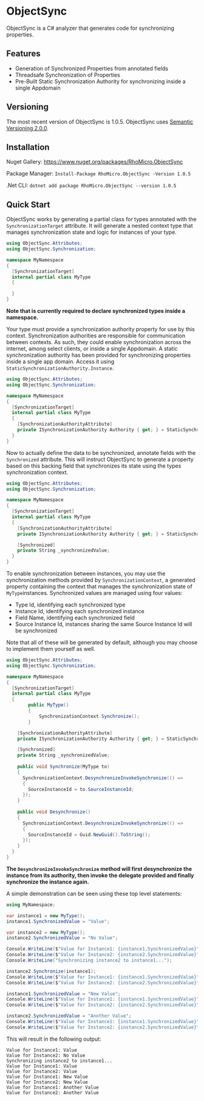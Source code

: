 # ObjectSync #

ObjectSync is a C# analyzer that generates code for synchronizing properties.

## Features ##

* Generation of Synchronized Properties from annotated fields
* Threadsafe Synchronization of Properties
* Pre-Built Static Synchronization Authority for synchronizing inside a single Appdomain

## Versioning ##

The most recent version of ObjectSync is 1.0.5.
ObjectSync uses [Semantic Versioning 2.0.0](https://semver.org/).
## Installation ##

Nuget Gallery: https://www.nuget.org/packages/RhoMicro.ObjectSync

Package Manager: `Install-Package RhoMicro.ObjectSync -Version 1.0.5`

.Net CLI: `dotnet add package RhoMicro.ObjectSync --version 1.0.5`
## Quick Start ##

ObjectSync works by generating a partial class for types annotated with the `SynchronizationTarget` attribute. It will generate a nested context type that manages synchronization state and logic for instances of your type. 

```cs
using ObjectSync.Attributes;
using ObjectSync.Synchronization;

namespace MyNamespace
{
  [SynchronizationTarget]
  internal partial class MyType
  {

  }
}
```
**Note that is currently required to declare synchronized types inside a namespace.**

Your type must provide a synchronization authority property for use by this context. Synchronization authorities are responsible for communication between contexts. As such, they could enable synchronization across the internet, among select clients, or inside a single Appdomain. A static synchronization authority has been provided for synchronizing properties inside a single app domain. Access it using `StaticSynchronizationAuthority.Instance`. 

```cs
using ObjectSync.Attributes;
using ObjectSync.Synchronization;

namespace MyNamespace
{
  [SynchronizationTarget]
  internal partial class MyType
  {
    [SynchronizationAuthorityAttribute]
    private ISynchronizationAuthority Authority { get; } = StaticSynchronizationAuthority.Instance;
  }
}
```

Now to actually define the data to be synchronized, annotate fields with the `Synchronized` attribute. This will instruct ObjectSync to generate a property based on this backing field that synchronizes its state using the types synchronization context.

```cs
using ObjectSync.Attributes;
using ObjectSync.Synchronization;

namespace MyNamespace
{
  [SynchronizationTarget]
  internal partial class MyType
  {
    [SynchronizationAuthorityAttribute]
    private ISynchronizationAuthority Authority { get; } = StaticSynchronizationAuthority.Instance;

    [Synchronized]
    private String _synchronizedValue;
  }
}
```

To enable synchronization between instances, you may use the synchronization methods provided by `SynchronizationContext`, a generated property containing the context that manages the synchronization state of `MyType`instances. Synchronized values are managed using four values:
* Type Id, identifying each synchronized type
* Instance Id, identifying each synchronized instance
* Field Name, identifying each synchronized field
* Source Instance Id, instances sharing the same Source Instance Id will be synchronized

Note that all of these will be generated by default, although you may choose to implement them yourself as well.

```cs
using ObjectSync.Attributes;
using ObjectSync.Synchronization;

namespace MyNamespace
{
  [SynchronizationTarget]
  internal partial class MyType
  {
		public MyType()
		{
			SynchronizationContext.Synchronize();
		}

    [SynchronizationAuthorityAttribute]
    private ISynchronizationAuthority Authority { get; } = StaticSynchronizationAuthority.Instance;

    [Synchronized]
    private String _synchronizedValue;
    
    public void Synchronize(MyType to)
    {
      SynchronizationContext.DesynchronizeInvokeSynchronize(() =>
      {
        SourceInstanceId = to.SourceInstanceId;
      });
    }
    
    public void Desynchronize()
    {
      SynchronizationContext.DesynchronizeInvokeSynchronize(() =>
      {
        SourceInstanceId = Guid.NewGuid().ToString();
      });
    }
  }
}
```
**The `DesynchronizeInvokeSynchronize` method will first desynchronize the instance from its authority, then invoke the delegate provided and finally synchronize the instance again.**

A simple demonstration can be seen using these top level statements:

```cs
using MyNamespace;

var instance1 = new MyType();
instance1.SynchronizedValue = "Value";

var instance2 = new MyType();
instance2.SynchronizedValue = "No Value";

Console.WriteLine($"Value for Instance1: {instance1.SynchronizedValue}");
Console.WriteLine($"Value for Instance2: {instance2.SynchronizedValue}");
Console.WriteLine("Synchronizing instance2 to instance1...");

instance2.Synchronize(instance1);
Console.WriteLine($"Value for Instance1: {instance1.SynchronizedValue}");
Console.WriteLine($"Value for Instance2: {instance2.SynchronizedValue}");

instance1.SynchronizedValue = "New Value";
Console.WriteLine($"Value for Instance1: {instance1.SynchronizedValue}");
Console.WriteLine($"Value for Instance2: {instance2.SynchronizedValue}");

instance2.SynchronizedValue = "Another Value";
Console.WriteLine($"Value for Instance1: {instance1.SynchronizedValue}");
Console.WriteLine($"Value for Instance2: {instance2.SynchronizedValue}");
```

This will result in the following output:
```
Value for Instance1: Value
Value for Instance2: No Value
Synchronizing instance2 to instance1...
Value for Instance1: Value
Value for Instance2: Value
Value for Instance1: New Value
Value for Instance2: New Value
Value for Instance1: Another Value
Value for Instance2: Another Value
```
